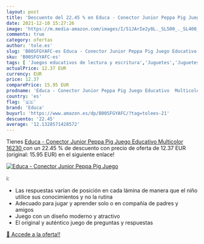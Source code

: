 ```yaml
---
layout: post
title: 'Descuento del 22.45 % en Educa - Conector Junior Peppa Pig Juego '
date: 2021-12-10 15:27:26
image: 'https://m.media-amazon.com/images/I/51JArIe2y8L._SL500_._SL400_.jpg'
comments: true
category: ofertas
author: 'tole.es'
slug: 'B00SFGYAFC-es Educa - Conector Junior Peppa Pig Juego Educativo...'
sku: 'B00SFGYAFC-es'
tags: [ 'Juegos educativos de lectura y escritura','Juguetes','Juguetes educativos','Juguetes y juegos','educa','peppa','pig', ]
actualPrice: 12.37 EUR
currency: EUR
price: 12.37
comparePrice: 15.95 EUR
prodname: 'Educa - Conector Junior Peppa Pig Juego Educativo  Multicolor  16230 '
country: 'es'
flag: '🇪🇸'
brand: 'Educa'
buyurl: 'https://www.amazon.es/dp/B00SFGYAFC/?tag=tolees-21'
descuento: '22.45'
average: '12.1328571428572'
---
```


Tienes [Educa - Conector Junior Peppa Pig Juego Educativo  Multicolor  16230 ](https://www.amazon.es/dp/B00SFGYAFC/?tag=tolees-21) con un 22.45 % de descuento con precio de oferta de 12.37 EUR (original: 15.95 EUR) en el siguiente enlace!

[![Educa - Conector Junior Peppa Pig Juego ](https://m.media-amazon.com/images/I/51JArIe2y8L._SL500_._SL400_.jpg)](https://www.amazon.es/dp/B00SFGYAFC/?tag=tolees-21)

ℹ️:

- Las respuestas varían de posición en cada lámina de manera que el niño utilice sus conocimientos y no la rutina
- Adecuado para jugar y aprender solo o en compañía de padres y amigos
- Juego con un diseño moderno y atractivo
- El original y auténtico juego de preguntas y respuestas

[🛒 Accede a la oferta!!](https://www.amazon.es/dp/B00SFGYAFC/?tag=tolees-21)
